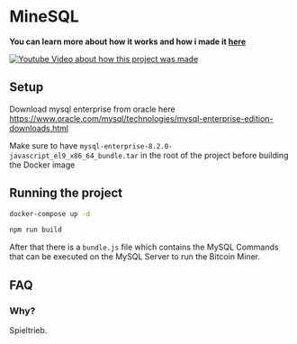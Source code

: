 # MineSQL

**You can learn more about how it works and how i made it [here](http://www.youtube.com/watch?v=x7LJ0CO45MY)**

[![Youtube Video about how this project was made](http://img.youtube.com/vi/x7LJ0CO45MY/0.jpg)](http://www.youtube.com/watch?v=x7LJ0CO45MY 'Using a MySQL Database to Mine Bitcoins')

## Setup

Download mysql enterprise from oracle here https://www.oracle.com/mysql/technologies/mysql-enterprise-edition-downloads.html 

Make sure to have `mysql-enterprise-8.2.0-javascript_el9_x86_64_bundle.tar` in the root of the project before building the Docker image

## Running the project

```bash
docker-compose up -d

npm run build
```

After that there is a `bundle.js` file which contains the MySQL Commands that can be executed on the MySQL Server to run the Bitcoin Miner.

## FAQ

### Why?

Spieltrieb.